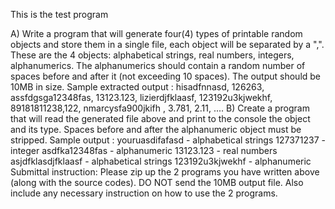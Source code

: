 This is the test program

A) Write a program that will generate four(4) types of printable random objects and store them in a single file, each object will be separated by a ",". These are the 4 objects: alphabetical strings, real numbers, integers, alphanumerics. The alphanumerics should contain a random number of spaces before and after it (not exceeding 10 spaces). The output should be 10MB in size.
Sample extracted output :
hisadfnnasd, 126263, assfdgsga12348fas, 13123.123, lizierdjfklaasf, 123192u3kjwekhf, 89181811238,122, nmarcysfa900jkifh , 3.781, 2.11, ....
B) Create a program that will read the generated file above and print to the console the object and its type. Spaces before and after the alphanumeric object must be stripped.
Sample output :
youruasdifafasd - alphabetical strings 127371237 - integer asdfka12348fas - alphanumeric 13123.123 - real numbers asjdfklasdjfklaasf - alphabetical strings 123192u3kjwekhf - alphanumeric
Submittal instruction: Please zip up the 2 programs you have written above (along with the source codes). DO NOT send the 10MB output file. Also include any necessary instruction on how to use the 2 programs.
